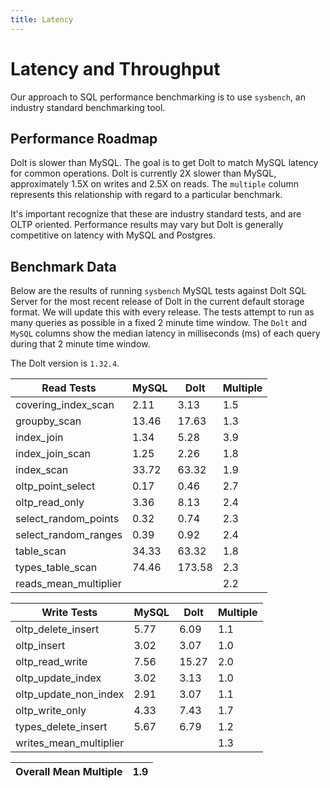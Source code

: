 ```yaml
---
title: Latency
---
```


# Latency and Throughput

Our approach to SQL performance benchmarking is to use `sysbench`, an
industry standard benchmarking tool.

## Performance Roadmap

Dolt is slower than MySQL. The goal is to get Dolt to match 
MySQL latency for common operations. Dolt is currently 2X slower 
than MySQL, approximately 1.5X on writes and 2.5X on reads. The 
`multiple` column represents this relationship with regard to a 
particular benchmark.

It's important recognize that these are industry standard tests, and
are OLTP oriented. Performance results may vary but Dolt is 
generally competitive on latency with MySQL and Postgres.

## Benchmark Data

Below are the results of running `sysbench` MySQL tests against Dolt
SQL Server for the most recent release of Dolt in the current default 
storage format. We will update this with every release. The tests 
attempt to run as many queries as possible in a fixed 2 minute time 
window. The `Dolt` and `MySQL` columns show the median latency in 
milliseconds (ms) of each query during that 2 minute time window.

The Dolt version is `1.32.4`.

<!-- START___DOLT___LATENCY_RESULTS_TABLE -->
|       Read Tests        | MySQL |  Dolt  | Multiple |
|-------------------------|-------|--------|----------|
| covering\_index\_scan   |  2.11 |   3.13 |      1.5 |
| groupby\_scan           | 13.46 |  17.63 |      1.3 |
| index\_join             |  1.34 |   5.28 |      3.9 |
| index\_join\_scan       |  1.25 |   2.26 |      1.8 |
| index\_scan             | 33.72 |  63.32 |      1.9 |
| oltp\_point\_select     |  0.17 |   0.46 |      2.7 |
| oltp\_read\_only        |  3.36 |   8.13 |      2.4 |
| select\_random\_points  |  0.32 |   0.74 |      2.3 |
| select\_random\_ranges  |  0.39 |   0.92 |      2.4 |
| table\_scan             | 34.33 |  63.32 |      1.8 |
| types\_table\_scan      | 74.46 | 173.58 |      2.3 |
| reads\_mean\_multiplier |       |        |      2.2 |

|       Write Tests        | MySQL | Dolt  | Multiple |
|--------------------------|-------|-------|----------|
| oltp\_delete\_insert     |  5.77 |  6.09 |      1.1 |
| oltp\_insert             |  3.02 |  3.07 |      1.0 |
| oltp\_read\_write        |  7.56 | 15.27 |      2.0 |
| oltp\_update\_index      |  3.02 |  3.13 |      1.0 |
| oltp\_update\_non\_index |  2.91 |  3.07 |      1.1 |
| oltp\_write\_only        |  4.33 |  7.43 |      1.7 |
| types\_delete\_insert    |  5.67 |  6.79 |      1.2 |
| writes\_mean\_multiplier |       |       |      1.3 |

| Overall Mean Multiple | 1.9 |
|-----------------------|-----|
<!-- END___DOLT___LATENCY_RESULTS_TABLE -->
<br/>